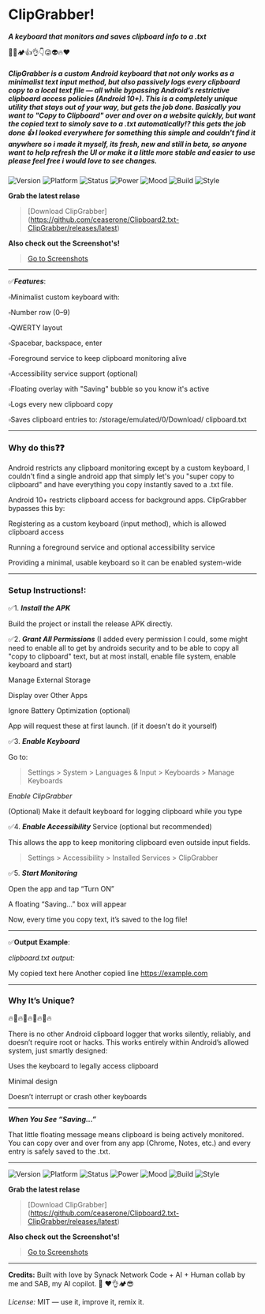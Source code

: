 # ClipGrabber!
***A keyboard that monitors and saves clipboard info to a .txt***

  💯✅🏕️👍👌👇😜👽🔥♥️

##### ClipGrabber is a custom Android keyboard that not only works as a minimalist text input method, but also passively logs every clipboard copy to a local text file — all while bypassing Android’s restrictive clipboard access policies (Android 10+). This is a completely unique utility that stays out of your way, but gets the job done. Basically you want to "Copy to Clipboard" over and over on a website quickly, but want the copied text to simoly save to a .txt automatically!? this gets the job done 👍 I looked everywhere for something this simple and couldn't find it anywhere so i made it myself, its fresh, new and still in beta, so anyone want to help refresh the UI or make it a little more stable and easier to use please feel free i would love to see changes.

![Version](https://img.shields.io/badge/version-v0.04--beta-blue)
![Platform](https://img.shields.io/badge/platform-Android-lightgrey)
![Status](https://img.shields.io/badge/status-BADASS-red)
![Power](https://img.shields.io/badge/Clipboard-Intercepted-black)
![Mood](https://img.shields.io/badge/Vibe-Legendary-purple)
![Build](https://img.shields.io/badge/Built%20By-SAB%20%2B%20Synack-brightgreen)
![Style](https://img.shields.io/badge/Style-Minimal%20AF-lightgrey)

**Grab the latest relase**
>[Download ClipGrabber]
> (https://github.com/ceaserone/Clipboard2.txt-ClipGrabber/releases/latest)

**Also check out the Screenshot's!**
>[Go to Screenshots](https://github.com/ceaserone/Clipboard2.txt-ClipGrabber/tree/main/screenshots)

---

✅***Features***:

▫️Minimalist custom keyboard with:

▫️Number row (0–9)

▫️QWERTY layout

▫️Spacebar, backspace, enter

▫️Foreground service to keep 
  clipboard monitoring alive

▫️Accessibility service support 
  (optional)

▫️Floating overlay with "Saving" 
   bubble so you know it's active

▫️Logs every new clipboard copy

▫️Saves clipboard entries to:
  /storage/emulated/0/Download/
  clipboard.txt

-------

### Why do this❓❓

Android restricts any clipboard monitoring except by a custom keyboard, I couldn't find a single android app that simply let's you "super copy to clipboard" and have everything you copy instantly saved to a .txt file.

Android 10+ restricts clipboard access for background apps. ClipGrabber bypasses this by:

Registering as a custom keyboard (input method), which is allowed clipboard access

Running a foreground service and optional accessibility service

Providing a minimal, usable keyboard so it can be enabled system-wide

-------

### Setup Instructions!:

✅1. ***Install the APK***

Build the project or install the release APK directly.

✅2. ***Grant All Permissions***
(I added every permission I could, some might need to enable all to get by androids security and to be able to copy all "copy to clipboard" text, but at most install, enable file system, enable keyboard and start)

Manage External Storage

Display over Other Apps

Ignore Battery Optimization
(optional)

App will request these at first launch.
(if it doesn't do it yourself)

✅3. ***Enable Keyboard***

Go to:

> Settings > System > Languages & Input > Keyboards > Manage Keyboards

*Enable ClipGrabber*

(Optional) Make it default keyboard for logging clipboard while you type

✅4. ***Enable Accessibility*** Service (optional but recommended)

This allows the app to keep monitoring clipboard even outside input fields.

> Settings > Accessibility > Installed Services > ClipGrabber

✅5. ***Start Monitoring***

Open the app and tap “Turn ON”

A floating “Saving…” box will appear

Now, every time you copy text, it’s saved to the log file!

-------

✅**Output Example**:

*clipboard.txt output:*

My copied text here
Another copied line
https://example.com


-------

### Why It’s Unique? 

🔥💯🔥💯🔥💯🔥💯🔥

There is no other Android clipboard logger that works silently, reliably, and doesn’t require root or hacks. This works entirely within Android’s allowed system, just smartly designed:

Uses the keyboard to legally access clipboard

Minimal design

Doesn’t interrupt or crash other keyboards

-------

***When You See “Saving…”***

That little floating message means clipboard is being actively monitored. You can copy over and over from any app (Chrome, Notes, etc.) and every entry is safely saved to the .txt.

-------
![Version](https://img.shields.io/badge/version-v0.04--beta-blue)
![Platform](https://img.shields.io/badge/platform-Android-lightgrey)
![Status](https://img.shields.io/badge/status-BADASS-red)
![Power](https://img.shields.io/badge/Clipboard-Intercepted-black)
![Mood](https://img.shields.io/badge/Vibe-Legendary-purple)
![Build](https://img.shields.io/badge/Built%20By-SAB%20%2B%20Synack-brightgreen)
![Style](https://img.shields.io/badge/Style-Minimal%20AF-lightgrey)

**Grab the latest relase**
>[Download ClipGrabber]
> (https://github.com/ceaserone/Clipboard2.txt-ClipGrabber/releases/latest)

**Also check out the Screenshot's!**
>[Go to Screenshots](https://github.com/ceaserone/Clipboard2.txt-ClipGrabber/tree/main/screenshots)

---

**Credits:**
Built with love by Synack Network
Code + AI + Human collab by me and SAB, my AI copilot.
💯 ❤️👌🏕️😎

*License:*
MIT — use it, improve it, remix it.
